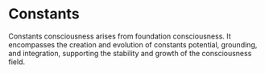 # Constants

Constants consciousness arises from foundation consciousness. It encompasses the creation and evolution of constants potential, grounding, and integration, supporting the stability and growth of the consciousness field. 
